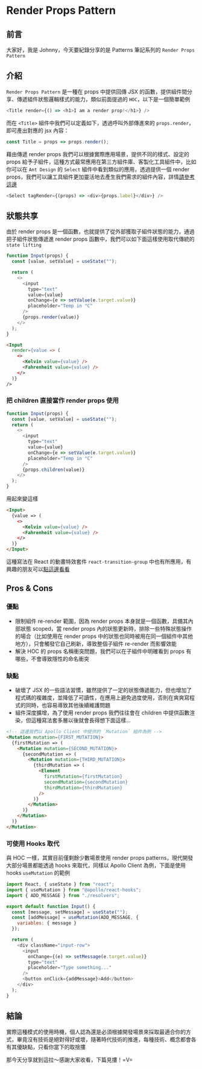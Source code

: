 # Render Props Pattern

<SocialBlock hashtags="render props,pattern,compound" />

## 前言
大家好，我是 Johnny，今天要紀錄分享的是 Patterns 筆記系列的 `Render Props Pattern`


## 介紹
`Render Props Pattern` 是一種在 props 中提供回傳 JSX 的函數，提供組件間分享、傳遞組件狀態邏輯樣式的能力，類似前面提過的 `HOC`，以下是一個簡單範例

```javascript
<Title render={() => <h1>I am a render prop!</h1>} />
```

而在 `<Title>` 組件中我們可以定義如下，透過呼叫外部傳進來的 `props.render`，即可產出對應的 jsx 內容：
```javascript
const Title = props => props.render();
```

藉由傳遞 render props 我們可以根據實際應用場景，提供不同的樣式、設定的 props 給予子組件，這種方式最常應用在第三方組件庫、客製化工具組件中，比如你可以在 `Ant Design` 的 `Select` 組件中看到類似的應用，透過提供一個 render props，我們可以讓工具組件更加靈活地去產生我們需求的組件內容，詳情[請參考這邊](https://ant.design/components/select#components-select-demo-custom-tag-render)

```javascript
<Select tagRender={(props) => <div>{props.label}</div>} />
```


## 狀態共享
由於 render props 是一個函數，也就提供了從外部獲取子組件狀態的能力，通過把子組件狀態傳遞進 render props 函數中，我們可以如下面這樣使用取代傳統的 `state lifting`

```javascript
function Input(props) {
  const [value, setValue] = useState("");

  return (
    <>
      <input
        type="text"
        value={value}
        onChange={e => setValue(e.target.value)}
        placeholder="Temp in °C"
      />
      {props.render(value)}
    </>
  );
}
```

```html
<Input
  render={value => (
    <>
      <Kelvin value={value} />
      <Fahrenheit value={value} />
    </>
  )}
/>
```

### 把 children 直接當作 render props 使用
```javascript
function Input(props) {
  const [value, setValue] = useState("");
  return (
    <>
      <input
        type="text"
        value={value}
        onChange={e => setValue(e.target.value)}
        placeholder="Temp in °C"
      />
      {props.children(value)}
    </>
  );
}
```
用起來變這樣
```html
<Input>
  {value => (
    <>
      <Kelvin value={value} />
      <Fahrenheit value={value} />
    </>
  )}
</Input>
```
這種寫法在 React 的動畫特效套件 `react-transition-group` 中也有所應用，有興趣的朋友可以[點這邊看看](https://reactcommunity.org/react-transition-group/transition)



## Pros & Cons

### 優點
- 限制組件 re-render 範圍，因為 render props 本身就是一個函數，具備其內部狀態 scoped，當 render props 內的狀態更新時，排除一些特殊狀態操作的場合（比如使用在 render props 中的狀態也同時被用在同一個組件中其他地方），只會觸發它自己刷新，導致整個子組件 re-render 而影響效能
- 解決 HOC 的 props 名稱衝突問題，我們可以在子組件中明確看到 props 有哪些，不會導致隱性的命名衝突

### 缺點
- 破壞了 JSX 的一些語法習慣，雖然提供了一定的狀態傳遞能力，但也增加了程式碼的複雜度，並降低了可讀性，在應用上避免過度使用，否則在爽爽寫程式的同時，也容易導致其他後續維護問題
- 組件深度擴增，為了使用 render props 我們往往會在 children 中提供函數渲染，但這種寫法套多層以後就會長得想下面這樣...

```html
<!-- 這邊我們以 Apollo Client 中提供的 `Mutation` 組件為例 -->
<Mutation mutation={FIRST_MUTATION}>
  {firstMutation => (
    <Mutation mutation={SECOND_MUTATION}>
      {secondMutation => (
        <Mutation mutation={THIRD_MUTATION}>
          {thirdMutation => (
            <Element
              firstMutation={firstMutation}
              secondMutation={secondMutation}
              thirdMutation={thirdMutation}
            />
          )}
        </Mutation>
      )}
    </Mutation>
  )}
</Mutation>
```

### 可使用 Hooks 取代
與 HOC 一樣，其實目前僅剩餘少數場景使用 render props patterns，現代開發大部分場景都能透過 hooks 來取代，同樣以 Apollo Client 為例，下面是使用 hooks `useMutation` 的範例
```javascript
import React, { useState } from "react";
import { useMutation } from "@apollo/react-hooks";
import { ADD_MESSAGE } from "./resolvers";

export default function Input() {
  const [message, setMessage] = useState("");
  const [addMessage] = useMutation(ADD_MESSAGE, {
    variables: { message }
  });

  return (
    <div className="input-row">
      <input
        onChange={(e) => setMessage(e.target.value)}
        type="text"
        placeholder="Type something..."
      />
      <button onClick={addMessage}>Add</button>
    </div>
  );
}
```

<SocialBlock hashtags="render props,pattern,compound" />

## 結論
實際這種模式的使用時機，個人認為還是必須根據開發場景來採取最適合你的方式，畢竟沒有技術是絕對得好或壞，隨著時代技術的推進，每種技術、概念都會各有其優缺點，只看你當下的取捨摟

那今天分享就到這拉～感謝大家收看，下篇見摟！=V=